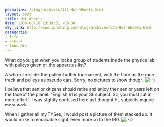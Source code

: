 ```yaml
--- 
permalink: /blog/archives/371-Hot-Wheels.html
layout: post
title: Hot Wheels
date: 2006-08-10 23:39:31 +08:00
s9y_link: http://www.iphoting.com/blog/archives/371-Hot-Wheels.html
categories: 
- life
- school
- thoughts
---
```

<p class="whiteline"><p>What do you get when you lock a group of students inside the physics lab with pulleys given on the apparatus list?</p>
</p><p class="whiteline"><p>A who-can-slide-the-pulley-further tournament, with the floor as the race track and pulleys as pseudo cars. Sorry, no pictures to show though. <img src="http://static-s3.iphoting.com/blog/templates/default/img/emoticons/smile.png" alt=":-)" style="display: inline; vertical-align: bottom;" class="emoticon" /></p>
</p><p class="whiteline"><p>I believe that senior citizens should retire and enjoy their senior years left on the face of the planet. &#8220;English A1 is your SL subject. So, you must put in more effort&#8221;. I was slightly confused here as I thought HL subjects require more work.</p>
</p><p class="break"><p>When I gather all my TYSes, I would post a picture of them stacked up. It would make a remarkable sight; even more so to the IBO. <img src="http://static-s3.iphoting.com/blog/templates/default/img/emoticons/laugh.png" alt=":-D" style="display: inline; vertical-align: bottom;" class="emoticon" /></p></p>
